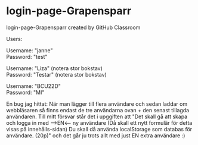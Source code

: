 # login-page-Grapensparr
login-page-Grapensparr created by GitHub Classroom

Users:

Username: "janne" <br>
Password: "test"


Username: "Liza" (notera stor bokstav) <br>
Password: "Testar" (notera stor bokstav)


Username: "BCU22D" <br>
Password: "MI"

En bug jag hittat: När man lägger till flera användare och sedan laddar om webbläsaren så finns endast de tre användarna ovan + den senast tillagda användaren. Till mitt försvar står det i upggiften att "Det skall gå att skapa och logga in med -->EN<-- ny användare (Då skall ett nytt formulär för detta visas på innehålls-sidan) Du skall då använda localStorage som databas för användare. (20p)" och det går ju trots allt med just EN extra användare :)